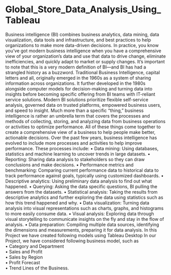 # Global_Store_Data_Analysis_Using_Tableau
Business intelligence (BI) combines business analytics, data mining, data visualization, data tools and infrastructure, and best practices to help organizations to make more data-driven decisions. In practice, you know you’ve got modern business intelligence when you have a comprehensive view of your organization’s data and use that data to drive change, eliminate inefficiencies, and quickly adapt to market or supply changes.
It’s important to note that this is a very modern definition of BI—and BI has had a strangled history as a buzzword. Traditional Business Intelligence, capital letters and all, originally emerged in the 1960s as a system of sharing information across organizations. It further developed in the 1980s alongside computer models for decision-making and turning data into insights before becoming specific offering from BI teams with IT-reliant service solutions. Modern BI solutions prioritize flexible self-service analysis, governed data on trusted platforms, empowered business users, and speed to insight.
Much more than a specific “thing,” business intelligence is rather an umbrella term that covers the processes and methods of collecting, storing, and analyzing data from business operations or activities to optimize performance. All of these things come together to create a comprehensive view of a business to help people make better, actionable decisions.
Over the past few years, business intelligence has evolved to include more processes and activities to help improve performance. These processes include:
•	Data mining: Using databases, statistics and machine learning to uncover trends in large datasets.
•	Reporting: Sharing data analysis to stakeholders so they can draw conclusions and make decisions.
•	Performance metrics and benchmarking: Comparing current performance data to historical data to track performance against goals, typically using customized dashboards.
•	Descriptive analytics: Using preliminary data analysis to find out what happened.
•	Querying: Asking the data specific questions, BI pulling the answers from the datasets.
•	Statistical analysis: Taking the results from descriptive analytics and further exploring the data using statistics such as how this trend happened and why.
•	Data visualization: Turning data analysis into visual representations such as charts, graphs, and histograms to more easily consume data.
•	Visual analysis: Exploring data through visual storytelling to communicate insights on the fly and stay in the flow of analysis.
•	Data preparation: Compiling multiple data sources, identifying the dimensions and measurements, preparing it for data analysis.
In this Project we have created following models using Tableau Desktop
In our Project, we have considered following business model, such as<br >
•	Category and Department<br >
•	Sales and Profit<br >
•	Sales by Region<br >
•	Profit Forecast<br >
•	Trend Lines of the Business.<br >

